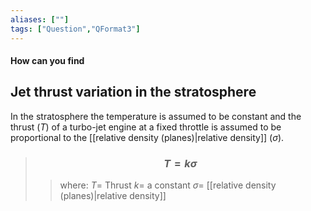 ```yaml
---
aliases: [""]
tags: ["Question","QFormat3"]
---
```


#### How can you find
## Jet thrust variation in the stratosphere
In the stratosphere the temperature is assumed to be constant and the thrust ($T$) of a turbo-jet engine at a fixed throttle is assumed to be proportional to the [[relative density (planes)|relative density]] ($\sigma$).

> ### $$ T = k \sigma $$ 
>> where:
>> $T=$ Thrust
>> $k=$ a constant
>> $\sigma=$ [[relative density (planes)|relative density]]